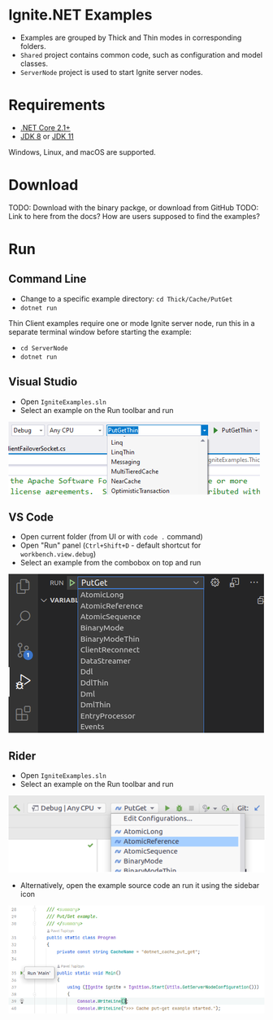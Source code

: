 # Ignite.NET Examples

* Examples are grouped by Thick and Thin modes in corresponding folders.
* `Shared` project contains common code, such as configuration and model classes.
* `ServerNode` project is used to start Ignite server nodes.

# Requirements

* [.NET Core 2.1+](https://dotnet.microsoft.com/download/dotnet-core)
* [JDK 8](https://www.oracle.com/java/technologies/javase/javase-jdk8-downloads.html) or [JDK 11](https://www.oracle.com/java/technologies/javase-jdk11-downloads.html)

Windows, Linux, and macOS are supported.

# Download

TODO: Download with the binary packge, or download from GitHub
TODO: Link to here from the docs? How are users supposed to find the examples?

# Run

## Command Line

* Change to a specific example directory: `cd Thick/Cache/PutGet`
* `dotnet run`

Thin Client examples require one or mode Ignite server node, run this in a separate terminal window before starting the example:
* `cd ServerNode`
* `dotnet run`

## Visual Studio

* Open `IgniteExamples.sln`
* Select an example on the Run toolbar and run

![Visual Studio Screenshot](images/vs.png)

## VS Code

* Open current folder (from UI or with `code .` command)
* Open "Run" panel (`Ctrl+Shift+D` - default shortcut for `workbench.view.debug`)
* Select an example from the combobox on top and run

![VS Code Screenshot](images/vs-code.png)

## Rider

* Open `IgniteExamples.sln`
* Select an example on the Run toolbar and run

![Rider Toolbar Screenshot](images/rider.png)

* Alternatively, open the example source code an run it using the sidebar icon

![Rider Sidebar Screenshot](images/rider-sidebar.png)
